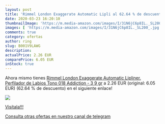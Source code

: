 ```yaml
---
layout: post
title: 'Rimmel London Exaggerate Automatic Lipli al 62.64 % de descuento'
date: 2020-03-23 16:20:10
thumbnailImage: 'https://m.media-amazon.com/images/I/31N6jC6p8IL._SL200_.jpg'
images: [ 'https://m.media-amazon.com/images/I/31N6jC6p8IL._SL200_.jpg' ]
comments: true
category: ofertas
author: ring
slug: B001V9LAWG
description:
actualPrice: 2.26 EUR
comparePrice: 6.05 EUR
inStock: true
---
```


Ahora mismo tienes [Rimmel London Exaggerate Automatic Lipliner. Perfilador de Labios Tono 018 Addiction - 3 9 gr](https://www.amazon.com/dp/B001V9LAWG/?tag=redken08-20) a 2.26 EUR (original: 6.05 EUR) (62.64 %  de descuento) en el siguiente enlace!

[![](https://m.media-amazon.com/images/I/31N6jC6p8IL._SL200_.jpg)](https://www.amazon.com/dp/B001V9LAWG/?tag=redken08-20)

[Visítala!!!](https://www.amazon.com/dp/B001V9LAWG/?tag=redken08-20)

[Consulta otras ofertas en nuestro canal de telegram](https://t.me/s/ofertas25)
